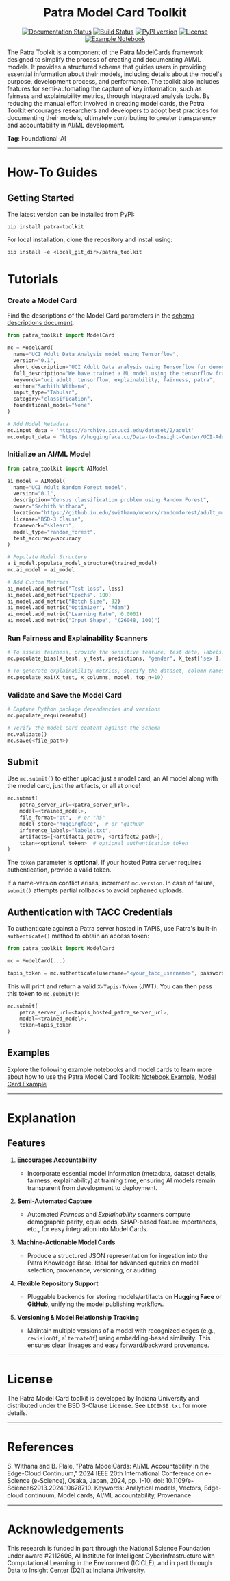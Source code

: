 <div align="center">

  # Patra Model Card Toolkit

[![Documentation Status](https://img.shields.io/badge/docs-latest-blue.svg)](https://patra-toolkit.readthedocs.io/en/latest/)
[![Build Status](https://github.com/Data-to-Insight-Center/patra-toolkit/actions/workflows/ci.yml/badge.svg)](https://github.com/Data-to-Insight-Center/patra-toolkit/actions)
[![PyPI version](https://badge.fury.io/py/patra-toolkit.svg)](https://pypi.org/project/patra-toolkit/)
[![License](https://img.shields.io/badge/License-BSD%203--Clause-blue.svg)](https://opensource.org/licenses/BSD-3-Clause)
[![Example Notebook](https://colab.research.google.com/assets/colab-badge.svg)](https://colab.research.google.com/github/Data-to-Insight-Center/patra-toolkit/blob/main/examples/notebooks/GettingStarted.ipynb)

</div>

The Patra Toolkit is a component of the Patra ModelCards framework designed to simplify the process of creating and documenting AI/ML models. It provides a structured schema that guides users in providing essential information about their models, including details about the model's purpose, development process, and performance. The toolkit also includes features for semi-automating the capture of key information, such as fairness and explainability metrics, through integrated analysis tools. By reducing the manual effort involved in creating model cards, the Patra Toolkit encourages researchers and developers to adopt best practices for documenting their models, ultimately contributing to greater transparency and accountability in AI/ML development.

**Tag**: Foundational-AI

---

# How‑To Guides

## Getting Started

The latest version can be installed from PyPI:

```shell
pip install patra-toolkit
```

For local installation, clone the repository and install using:

```shell
pip install -e <local_git_dir>/patra_toolkit
```

# Tutorials

### Create a Model Card

Find the descriptions of the Model Card parameters in the [schema descriptions document](./docs/schema_description.md).

```python
from patra_toolkit import ModelCard

mc = ModelCard(
  name="UCI Adult Data Analysis model using Tensorflow",
  version="0.1",
  short_description="UCI Adult Data analysis using Tensorflow for demonstration of Patra Model Cards.",
  full_description="We have trained a ML model using the tensorflow framework to predict income for the UCI Adult Dataset. We leverage this data to run the Patra model cards to capture metadata about the model as well as fairness and explainability metrics.",
  keywords="uci adult, tensorflow, explainability, fairness, patra",
  author="Sachith Withana",
  input_type="Tabular",
  category="classification",
  foundational_model="None"
)

# Add Model Metadata
mc.input_data = 'https://archive.ics.uci.edu/dataset/2/adult'
mc.output_data = 'https://huggingface.co/Data-to-Insight-Center/UCI-Adult'
```

### Initialize an AI/ML Model

```python
from patra_toolkit import AIModel

ai_model = AIModel(
  name="UCI Adult Random Forest model",
  version="0.1",
  description="Census classification problem using Random Forest",
  owner="Sachith Withana",
  location="https://github.iu.edu/swithana/mcwork/randomforest/adult_model.pkl",
  license="BSD-3 Clause",
  framework="sklearn",
  model_type="random_forest",
  test_accuracy=accuracy
)

# Populate Model Structure
a i_model.populate_model_structure(trained_model)
mc.ai_model = ai_model

# Add Custom Metrics
ai_model.add_metric("Test loss", loss)
ai_model.add_metric("Epochs", 100)
ai_model.add_metric("Batch Size", 32)
ai_model.add_metric("Optimizer", "Adam")
ai_model.add_metric("Learning Rate", 0.0001)
ai_model.add_metric("Input Shape", "(26048, 100)")
```

### Run Fairness and Explainability Scanners

```python
# To assess fairness, provide the sensitive feature, test data, labels, and predictions
mc.populate_bias(X_test, y_test, predictions, "gender", X_test['sex'], clf)

# To generate explainability metrics, specify the dataset, column names, model, and number of features
mc.populate_xai(X_test, x_columns, model, top_n=10)
```

### Validate and Save the Model Card

```python
# Capture Python package dependencies and versions
mc.populate_requirements()

# Verify the model card content against the schema
mc.validate()
mc.save(<file_path>)
```

## Submit

Use `mc.submit()` to either upload just a model card, an AI model along with the model card, just the artifacts, or all at once!

```python
mc.submit(
    patra_server_url=<patra_server_url>,
    model=<trained_model>,
    file_format="pt",  # or "h5"
    model_store="huggingface",  # or "github"
    inference_labels="labels.txt",
    artifacts=[<artifact1_path>, <artifact2_path>],
    token=<optional_token>  # optional authentication token
)
```

The `token` parameter is **optional**. If your hosted Patra server requires authentication, provide a valid token.

If a name-version conflict arises, increment `mc.version`. In case of failure, `submit()` attempts partial rollbacks to avoid orphaned uploads.

## Authentication with TACC Credentials

To authenticate against a Patra server hosted in TAPIS, use Patra's built-in `authenticate()` method to obtain an access token:

```python
from patra_toolkit import ModelCard

mc = ModelCard(...)

tapis_token = mc.authenticate(username="<your_tacc_username>", password="<your_tacc_password>")
```

This will print and return a valid `X-Tapis-Token` (JWT). You can then pass this token to `mc.submit()`:

```python
mc.submit(
    patra_server_url=<tapis_hosted_patra_server_url>,
    model=<trained_model>,
    token=tapis_token
)
```

## Examples

Explore the following example notebooks and model cards to learn more about how to use the Patra Model Card Toolkit:
[Notebook Example](./examples/notebooks/GettingStarted.ipynb), [Model Card Example](./examples/model_cards/tesorflow_adult_nn_MC.json)

---

# Explanation

## Features

1. **Encourages Accountability**

   * Incorporate essential model information (metadata, dataset details, fairness, explainability) at training time, ensuring AI models remain transparent from development to deployment.

2. **Semi-Automated Capture**

   * Automated *Fairness* and *Explainability* scanners compute demographic parity, equal odds, SHAP-based feature importances, etc., for easy integration into Model Cards.

3. **Machine-Actionable Model Cards**

   * Produce a structured JSON representation for ingestion into the Patra Knowledge Base. Ideal for advanced queries on model selection, provenance, versioning, or auditing.

4. **Flexible Repository Support**

   * Pluggable backends for storing models/artifacts on **Hugging Face** or **GitHub**, unifying the model publishing workflow.

5. **Versioning & Model Relationship Tracking**

   * Maintain multiple versions of a model with recognized edges (e.g., `revisionOf`, `alternateOf`) using embedding-based similarity. This ensures clear lineages and easy forward/backward provenance.

---

# License

The Patra Model Card toolkit is developed by Indiana University and distributed under the BSD 3-Clause License. See `LICENSE.txt` for more details.

---

# References

S. Withana and B. Plale, "Patra ModelCards: AI/ML Accountability in the Edge-Cloud Continuum," 2024 IEEE 20th International Conference on e-Science (e-Science), Osaka, Japan, 2024, pp. 1-10, doi: 10.1109/e-Science62913.2024.10678710. Keywords: Analytical models, Vectors, Edge-cloud continuum, Model cards, AI/ML accountability, Provenance

---

# Acknowledgements

This research is funded in part through the National Science Foundation under award #2112606, AI Institute for Intelligent CyberInfrastructure with Computational Learning in the Environment (ICICLE), and in part through Data to Insight Center (D2I) at Indiana University.
